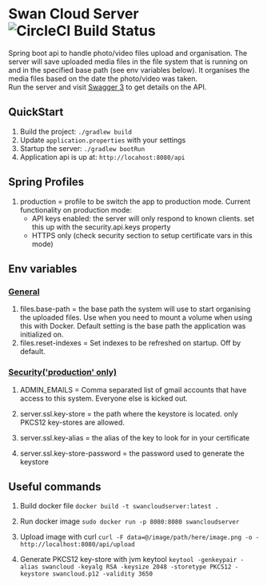 # Swan Cloud Server ![CircleCI Build Status](https://img.shields.io/circleci/build/github/chiknas/SwanCloudServer)

Spring boot api to handle photo/video files upload and organisation. The server will save uploaded media files in the
file system that is running on and in the specified base path (see env variables below). It organises the media files
based on the date the photo/video was taken.  
Run the server and visit [Swagger 3](http://localhost:8080/swagger-ui/index.html) to get details on the API.

## QuickStart

1. Build the project: `./gradlew build`
2. Update `application.properties` with your settings
3. Startup the server: `./gradlew bootRun`
4. Application api is up at: `http://locahost:8080/api`

## Spring Profiles

1. production = profile to be switch the app to production mode. Current functionality on production mode:
    * API keys enabled: the server will only respond to known clients. set this up with the security.api.keys property
    * HTTPS only (check security section to setup certificate vars in this mode)

## Env variables

### <ins>General</ins>

1. files.base-path = the base path the system will use to start organising the uploaded files. Use when you need to
   mount a volume when using this with Docker. Default setting is the base path the application was initialized on.
2. files.reset-indexes = Set indexes to be refreshed on startup. Off by default.

### <ins>Security('production' only)</ins>

1. ADMIN_EMAILS = Comma separated list of gmail accounts that have access to this system. Everyone else is
   kicked out.

2. server.ssl.key-store = the path where the keystore is located. only PKCS12 key-stores are allowed.

3. server.ssl.key-alias = the alias of the key to look for in your certificate

4. server.ssl.key-store-password = the password used to generate the keystore

## Useful commands

1. Build docker file
   `docker build -t swancloudserver:latest .`

2. Run docker image
   `sudo docker run -p 8080:8080 swancloudserver`

3. Upload image with curl
   `curl -F data=@/image/path/here/image.png -o - http://localhost:8080/api/upload`

4. Generate PKCS12 key-store with jvm keytool
   `keytool -genkeypair -alias swancloud -keyalg RSA -keysize 2048 -storetype PKCS12 -keystore swancloud.p12 -validity 3650`
